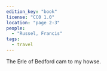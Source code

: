 ```yaml
---
edition_key: "book"
license: "CC0 1.0"
location: "page 2-3"
people:
  - "Russel, Francis"
tags:
  - travel
---
```

The Erle of Bedford
cam to my howse.
